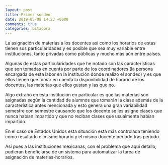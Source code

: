 ```yaml
---
layout: post
title: Primer sondeo
date: 2019-05-08 14:23 +0000
comments: true
categories: bitacora
---
```



La asignación de materias a los docentes así como los horarios de estas tienen sus particularidades y es posible que sea muy variable entre instituciones, tanto privadas como públicas y mucho más aún entre países.

Algunas de estas particularidades que he notado son las características que son tomadas en cuenta por parte de los coordinadores (la persona encargada de esta labor en la institución donde realizo el sondeo) y es que ellos tienen que tomar en cuenta la disponibilidad de horario de los docentes, las materias que ellos gustan y las que no.

Algo extraño en esta institución en particular es que las materias son asignadas según la cantidad de alumnos que tomarán la clase además de la característica antes mencionada y esto genera una gran variabilidad semestre con semestre causando que los docente se les asigne clases que nunca habían impartido y que no reciban clases que usualmente habían impartido.

En el caso de Estados Unidos esta situación está más controlada teniendo como resultado el mismo horario y el mismo docente periodo tras periodo.

Así pues a las instituciones mexicanas, con el problema que aquí detallo, pudieran beneficiarse de un sistema para automatizar la tarea de asignación de materias-horarios.